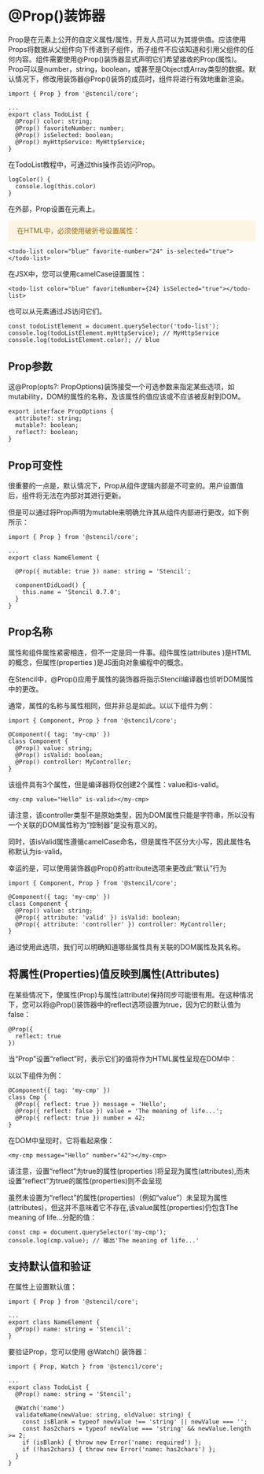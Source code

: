 # @Prop()装饰器

Prop是在元素上公开的自定义属性/属性，开发人员可以为其提供值。应该使用Props将数据从父组件向下传递到子组件，而子组件不应该知道和引用父组件的任何内容。组件需要使用@Prop()装饰器显式声明它们希望接收的Prop(属性)。Prop可以是number，string，boolean，或甚至是Object或Array类型的数据。默认情况下，修改用装饰器@Prop()装饰的成员时，组件将进行有效地重新渲染。

```
import { Prop } from '@stencil/core';

...
export class TodoList {
  @Prop() color: string;
  @Prop() favoriteNumber: number;
  @Prop() isSelected: boolean;
  @Prop() myHttpService: MyHttpService;
}
```

在TodoList教程中，可通过this操作员访问Prop。

```
logColor() {
  console.log(this.color)
}
```

在外部，Prop设置在元素上。

<div style="background: #fdf5e4;
    margin: 0;color:#9a6400;
    padding: 10px 18px 10px;
    border-radius: 4px;display: flex;
    align-items: center;margin-bottom:10px;line-height: 1.6;
    font-size: 14px;">
    在HTML中，必须使用破折号设置属性：
</div>

```
<todo-list color="blue" favorite-number="24" is-selected="true"></todo-list>
```

在JSX中，您可以使用camelCase设置属性：

```
<todo-list color="blue" favoriteNumber={24} isSelected="true"></todo-list>
```

也可以从元素通过JS访问它们。

```
const todoListElement = document.querySelector('todo-list');
console.log(todoListElement.myHttpService); // MyHttpService
console.log(todoListElement.color); // blue
```

## Prop参数

这@Prop(opts?: PropOptions)装饰接受一个可选参数来指定某些选项，如mutability，DOM的属性的名称，及该属性的值应该或不应该被反射到DOM。

```
export interface PropOptions {
  attribute?: string;
  mutable?: boolean;
  reflect?: boolean;
}
```

## Prop可变性

很重要的一点是，默认情况下，Prop从组件逻辑内部是不可变的。用户设置值后，组件将无法在内部对其进行更新。

但是可以通过将Prop声明为mutable来明确允许其从组件内部进行更改，如下例所示：

```
import { Prop } from '@stencil/core';

...
export class NameElement {

  @Prop({ mutable: true }) name: string = 'Stencil';

  componentDidLoad() {
    this.name = 'Stencil 0.7.0';
  }
}
```

## Prop名称

属性和组件属性紧密相连，但不一定是同一件事。组件属性(attributes )是HTML的概念，但属性(properties )是JS面向对象编程中的概念。

在Stencil中，@Prop()应用于属性的装饰器将指示Stencil编译器也侦​​听DOM属性中的更改。

通常，属性的名称与属性相同，但并非总是如此。以以下组件为例：

```
import { Component, Prop } from '@stencil/core';

@Component({ tag: 'my-cmp' })
class Component {
  @Prop() value: string;
  @Prop() isValid: boolean;
  @Prop() controller: MyController;
}
```

该组件具有3个属性，但是编译器将仅创建2个属性：value和is-valid。

```
<my-cmp value="Hello" is-valid></my-cmp>
```

请注意，该controller类型不是原始类型，因为DOM属性只能是字符串，所以没有一个关联的DOM属性称为“控制器”是没有意义的。

同时，该isValid属性遵循camelCase命名，但是属性不区分大小写，因此属性名称默认为is-valid。

幸运的是，可以使用装饰器@Prop()的attribute选项来更改此“默认”行为

```
import { Component, Prop } from '@stencil/core';

@Component({ tag: 'my-cmp' })
class Component {
  @Prop() value: string;
  @Prop({ attribute: 'valid' }) isValid: boolean;
  @Prop({ attribute: 'controller' }) controller: MyController;
}
```

通过使用此选项，我们可以明确知道哪些属性具有关联的DOM属性及其名称。

## 将属性(Properties)值反映到属性(Attributes)

在某些情况下，使属性(Prop)与属性(attribute)保持同步可能很有用。在这种情况下，您可以将@Prop()装饰器中的reflect选项设置为true，因为它的默认值为false：

```
@Prop({
  reflect: true
})
```

当“Prop”设置“reflect”时，表示它们的值将作为HTML属性呈现在DOM中：

以以下组件为例：

```
@Component({ tag: 'my-cmp' })
class Cmp {
  @Prop({ reflect: true }) message = 'Hello';
  @Prop({ reflect: false }) value = 'The meaning of life...';
  @Prop({ reflect: true }) number = 42;
}
```

在DOM中呈现时，它将看起来像：

```
<my-cmp message="Hello" number="42"></my-cmp>
```

请注意，设置“reflect”为true的属性(properties )将呈现为属性(attributes),而未设置“reflect”为true的属性(properties)则不会呈现

虽然未设置为“reflect”的属性(properties)（例如“value”）未呈现为属性(attributes)，但这并不意味着它不存在,该value属性(properties)仍包含The meaning of life...分配的值：

```
const cmp = document.querySelector('my-cmp');
console.log(cmp.value); // 输出'The meaning of life...'
```

## 支持默认值和验证

在属性上设置默认值：

```
import { Prop } from '@stencil/core';

...
export class NameElement {
  @Prop() name: string = 'Stencil';
}
```

要验证Prop，您可以使用 @Watch() 装饰器：

```
import { Prop, Watch } from '@stencil/core';

...
export class TodoList {
  @Prop() name: string = 'Stencil';

  @Watch('name')
  validateName(newValue: string, oldValue: string) {
    const isBlank = typeof newValue !== 'string' || newValue === '';
    const has2chars = typeof newValue === 'string' && newValue.length >= 2;
    if (isBlank) { throw new Error('name: required') };
    if (!has2chars) { throw new Error('name: has2chars') };
  }
}
```